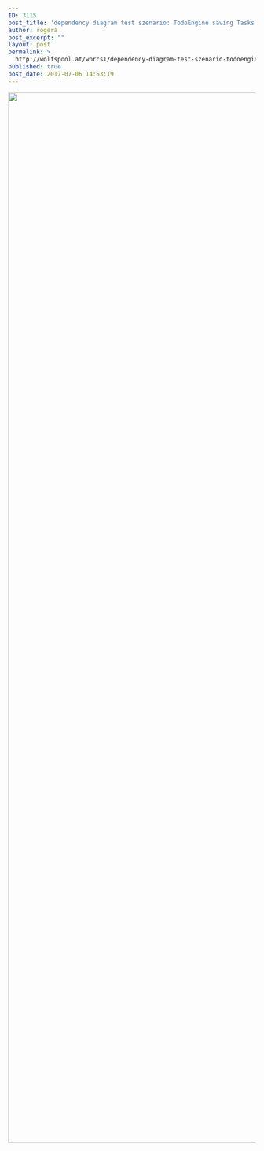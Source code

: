 ```yaml
---
ID: 3115
post_title: 'dependency diagram test szenario: TodoEngine saving Tasks'
author: rogera
post_excerpt: ""
layout: post
permalink: >
  http://wolfspool.at/wprcs1/dependency-diagram-test-szenario-todoengine-saving-tasks/
published: true
post_date: 2017-07-06 14:53:19
---
```

<a href="http://wolfspool.at/wprcs1/wp-content/uploads/2017/07/Dependencies-Graph.png"><img class="alignnone wp-image-3116 size-full" src="http://wolfspool.at/wprcs1/wp-content/uploads/2017/07/Dependencies-Graph.png" alt="" width="4083" height="2137" /></a>